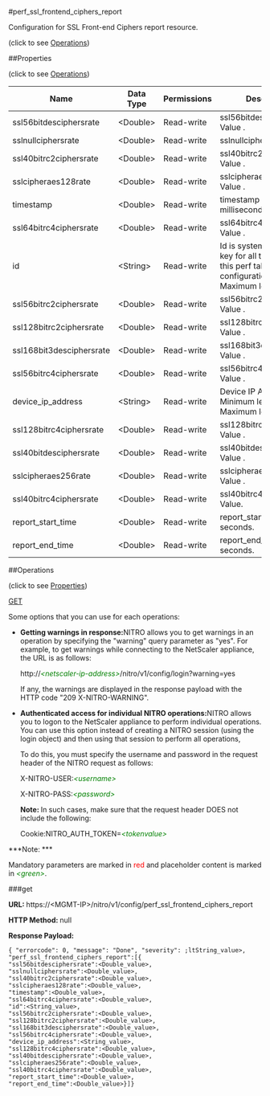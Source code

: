 #perf_ssl_frontend_ciphers_report



Configuration for SSL Front-end Ciphers report resource.

<span>(click to see [Operations](#operations))</span>



##Properties 

<span>(click to see [Operations](#operations))</span>





<table><thead><tr><th>Name</th><th>Data Type</th><th>Permissions</th><th>Description</th></tr></thead><tbody><tr><td>ssl56bitdesciphersrate</td><td>&lt;Double></td><td>Read-write</td><td>ssl56bitdesciphersrate Value .</td></tr><tr><td>sslnullciphersrate</td><td>&lt;Double></td><td>Read-write</td><td>sslnullciphersrate Value .</td></tr><tr><td>ssl40bitrc2ciphersrate</td><td>&lt;Double></td><td>Read-write</td><td>ssl40bitrc2ciphersrate Value .</td></tr><tr><td>sslcipheraes128rate</td><td>&lt;Double></td><td>Read-write</td><td>sslcipheraes128rate Value .</td></tr><tr><td>timestamp</td><td>&lt;Double></td><td>Read-write</td><td>timestamp in milliseconds.</td></tr><tr><td>ssl64bitrc4ciphersrate</td><td>&lt;Double></td><td>Read-write</td><td>ssl64bitrc4ciphersrate Value .</td></tr><tr><td>id</td><td>&lt;String></td><td>Read-write</td><td>Id is system generated key for all the entries in this perf table configuration.<br>Maximum length = 256</td></tr><tr><td>ssl56bitrc2ciphersrate</td><td>&lt;Double></td><td>Read-write</td><td>ssl56bitrc2ciphersrate Value .</td></tr><tr><td>ssl128bitrc2ciphersrate</td><td>&lt;Double></td><td>Read-write</td><td>ssl128bitrc2ciphersrate Value .</td></tr><tr><td>ssl168bit3desciphersrate</td><td>&lt;Double></td><td>Read-write</td><td>ssl168bit3desciphersrate Value .</td></tr><tr><td>ssl56bitrc4ciphersrate</td><td>&lt;Double></td><td>Read-write</td><td>ssl56bitrc4ciphersrate Value .</td></tr><tr><td>device_ip_address</td><td>&lt;String></td><td>Read-write</td><td>Device IP Address.<br>Minimum length = 1<br>Maximum length = 64</td></tr><tr><td>ssl128bitrc4ciphersrate</td><td>&lt;Double></td><td>Read-write</td><td>ssl128bitrc4ciphersrate Value .</td></tr><tr><td>ssl40bitdesciphersrate</td><td>&lt;Double></td><td>Read-write</td><td>ssl40bitdesciphersrate Value .</td></tr><tr><td>sslcipheraes256rate</td><td>&lt;Double></td><td>Read-write</td><td>sslcipheraes256rate Value .</td></tr><tr><td>ssl40bitrc4ciphersrate</td><td>&lt;Double></td><td>Read-write</td><td>ssl40bitrc4ciphersrate Value.</td></tr><tr><td>report_start_time</td><td>&lt;Double></td><td>Read-write</td><td>report_start_time in seconds.</td></tr><tr><td>report_end_time</td><td>&lt;Double></td><td>Read-write</td><td>report_end_time in seconds.</td></tr></tbody></table>

##Operations 

<span>(click to see [Properties](#properties))</span>





[GET](#get)





Some options that you can use for each operations:

<ul><li><p><b>Getting warnings in response:</b>NITRO allows you to get warnings in an operation by specifying the "warning" query parameter as "yes". For example, to get warnings while connecting to the NetScaler appliance, the URL is as follows:</p><p>http://<span style="color:green;font-style:italic;">&lt;netscaler-ip-address&gt;</span>/nitro/v1/config/login?warning=yes</p><p>If any, the warnings are displayed in the response payload with the HTTP code "209 X-NITRO-WARNING".</p></li><li><p><b>Authenticated access for individual NITRO operations:</b>NITRO allows you to logon to the NetScaler appliance to perform individual operations. You can use this option instead of creating a NITRO session (using the login object) and then using that session to perform all operations,</p><p>To do this, you must specify the username and password in the request header of the NITRO request as follows:</p><p>X-NITRO-USER:<span style="color:green;font-style:italic;">&lt;username&gt;</span></p><p>X-NITRO-PASS:<span style="color:green;font-style:italic;">&lt;password&gt;</span></p><p><b>Note: </b>In such cases, make sure that the request header DOES not include the following:</p><p>Cookie:NITRO_AUTH_TOKEN=<span style="color:green;font-style:italic;">&lt;tokenvalue&gt;</span></p></li></ul>







***Note: *** 

Mandatory parameters are marked in <span style="color:#FF0000;">red</span> and placeholder content is marked in <span style="color:green;font-style:italic">&lt;green&gt;</span>.



###get







<b>URL: </b>https://&lt;MGMT-IP&gt;/nitro/v1/config/perf_ssl_frontend_ciphers_report

<b>HTTP Method: </b>null

<b>Response Payload: </b>
```
{ "errorcode": 0, "message": "Done", "severity": ;ltString_value>, "perf_ssl_frontend_ciphers_report":[{
"ssl56bitdesciphersrate":<Double_value>,
"sslnullciphersrate":<Double_value>,
"ssl40bitrc2ciphersrate":<Double_value>,
"sslcipheraes128rate":<Double_value>,
"timestamp":<Double_value>,
"ssl64bitrc4ciphersrate":<Double_value>,
"id":<String_value>,
"ssl56bitrc2ciphersrate":<Double_value>,
"ssl128bitrc2ciphersrate":<Double_value>,
"ssl168bit3desciphersrate":<Double_value>,
"ssl56bitrc4ciphersrate":<Double_value>,
"device_ip_address":<String_value>,
"ssl128bitrc4ciphersrate":<Double_value>,
"ssl40bitdesciphersrate":<Double_value>,
"sslcipheraes256rate":<Double_value>,
"ssl40bitrc4ciphersrate":<Double_value>,
"report_start_time":<Double_value>,
"report_end_time":<Double_value>}]}
```







